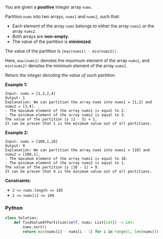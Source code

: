 You are given a  **positive**  integer array  `nums`.

Partition  `nums`  into two arrays, `nums1`  and  `nums2`, such that:

- Each element of the array  `nums`  belongs to either the array  `nums1`  or the array  `nums2`.
- Both arrays are  **non-empty**.
- The value of the partition is  **minimized**.

The value of the partition is  `|max(nums1) - min(nums2)|`.

Here,  `max(nums1)`  denotes the maximum element of the array  `nums1`, and  `min(nums2)`  denotes the minimum element
of the array  `nums2`.

Return  _the integer denoting the value of such partition_.

**Example 1:**

```
Input: nums = [1,3,2,4]
Output: 1
Explanation: We can partition the array nums into nums1 = [1,2] and nums2 = [3,4].
- The maximum element of the array nums1 is equal to 2.
- The minimum element of the array nums2 is equal to 3.
The value of the partition is |2 - 3| = 1. 
It can be proven that 1 is the minimum value out of all partitions.
```

**Example 2:**

```
Input: nums = [100,1,10]
Output: 9
Explanation: We can partition the array nums into nums1 = [10] and nums2 = [100,1].
- The maximum element of the array nums1 is equal to 10.
- The minimum element of the array nums2 is equal to 1.
The value of the partition is |10 - 1| = 9.
It can be proven that 9 is the minimum value out of all partitions.
```

**Constraints:**

- `2 <= nums.length <= 105`
- `1 <= nums[i] <= 109`

### Python

```python
class Solution:
    def findValueOfPartition(self, nums: List[int]) -> int:
        nums.sort()
        return min(nums[i] - nums[i - 1] for i in range(1, len(nums)))
```